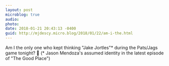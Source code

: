 ```yaml
---
layout: post
microblog: true
audio: 
photo: 
date: 2018-01-21 20:43:13 -0400
guid: http://mjdescy.micro.blog/2018/01/22/am-i-the.html
---
```

Am I the only one who kept thinking "Jake Jortles"* during the Pats/Jags game tonight? 🏈 (* Jason Mendoza's assumed identity in the latest episode of "The Good Place")
